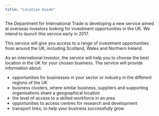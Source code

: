 ```yaml
---
title: "Location Guide"
---
```


The Department for International Trade is developing a new service aimed at overseas investors looking for investment opportunities in the UK. We intend to launch this service early in 2017.

This service will give you access to a range of investment opportunities from around the UK, including Scotland, Wales and Northern Ireland.

As an international investor, the service will help you to choose the best location in the UK for your chosen business. The service will provide information about:


- opportunities for businesses in your sector or industry in the different regions of the UK
- business clusters, where similar business, suppliers and supporting organisations share a geographical location
- the level of access to a skilled workforce in an area
- opportunities to access centres for research and development
- transport links, to help your business successfully grow
